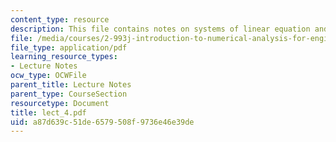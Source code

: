 ```yaml
---
content_type: resource
description: This file contains notes on systems of linear equation and gaussian elimination.
file: /media/courses/2-993j-introduction-to-numerical-analysis-for-engineering-13-002j-spring-2005/a87d639c51de6579508f9736e46e39de_lect_4.pdf
file_type: application/pdf
learning_resource_types:
- Lecture Notes
ocw_type: OCWFile
parent_title: Lecture Notes
parent_type: CourseSection
resourcetype: Document
title: lect_4.pdf
uid: a87d639c-51de-6579-508f-9736e46e39de
---
```

